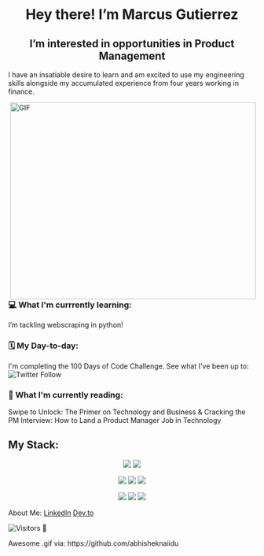 <h1 align="center"> Hey there! I’m Marcus Gutierrez </h1>


<h2 align="center"> I’m interested in opportunities in Product Management </h2>
<p> I have an insatiable desire to learn and am excited to use my engineering skills alongside my accumulated experience from four years working in finance. 
</p>
  
<img align="right" alt="GIF" src="https://github.com/abhisheknaiidu/abhisheknaiidu/blob/master/code.gif?raw=true" width="500" height="400" />
    
<h3> 💻  What I'm currrently learning: </h3> 
I’m tackling webscraping in python! 
<h3> 🗓 My Day-to-day: </h3>
I'm completing the 100 Days of Code Challenge. See what I've been up to: 
<img align="center" alt="Twitter Follow" src="https://img.shields.io/twitter/follow/CodesMgutierrez?style=social">
<h3> 📗 What I'm currently reading: </h3>
Swipe to Unlock: The Primer on Technology and Business & Cracking the PM Interview: How to Land a Product Manager Job in Technology 

<h2>My Stack: </h2>
<div align="center">

![](https://img.shields.io/badge/Language-Javascript-informational?style=flat&logo=javascript&logoColor=white&color=2bbc8a)
![](https://img.shields.io/badge/Language-Python-informational?style=flat&logo=python&logoColor=white&color=2bbc8a)

![](https://img.shields.io/badge/Framework-React.js-informational?style=flat&logo=react&logoColor=white&color=2bbc8a)
![](https://img.shields.io/badge/Framework-ReactNative-informational?style=flat&logo=react&logoColor=white&color=2bbc8a)
![](https://img.shields.io/badge/Framework-Express.js-informational?style=flat&logo=express&logoColor=white&color=2bbc8a)

![](https://img.shields.io/badge/Framework-Django-informational?style=flat&logo=django&logoColor=white&color=2bbc8a)
![](https://img.shields.io/badge/Tools-PostgreSQL-informational?style=flat&logo=postgresql&logoColor=white&color=2bbc8a)
![](https://img.shields.io/badge/Tools-MongoDB-informational?style=flat&logo=mongodb&logoColor=white&color=2bbc8a)
</div>




About Me:
<a href= "https://www.linkedin.com/feed/">LinkedIn</a>
<a href = "https://dev.to/mgtz505">Dev.to</a>


![Visitors](https://visitor-badge.glitch.me/badge?page_id=mgtz505/mgtz505)
👀
<p>
Awesome .gif via: https://github.com/abhisheknaiidu
 </p>

<!---
mgtz505/mgtz505 is a ✨ special ✨ repository because its `README.md` (this file) appears on your GitHub profile.
You can click the Preview link to take a look at your changes.
--->

